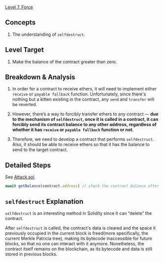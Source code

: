 [Level 7. Force](https://ethernaut.openzeppelin.com/level/0xb6c2Ec883DaAac76D8922519E63f875c2ec65575)

## Concepts

1. The understanding of `selfdestruct`.

## Level Target

1. Make the balance of the contract greater than zero.

## Breakdown & Analysis

1. In order for a contract to receive ethers, it will need to implement either `receive` or `payable fallback` function. Unfortunately, since there's nothing but a kitten existing in the contract, any `send` and `transfer` will be reverted.

2. However, there’s a way to forcibly transfer ethers to any contract — **due to the mechanism of `selfdestruct`, once it is called in a contract, it can forcibly send its contract balance to any other address, regardless of whether it has `receive` or `payable fallback` function or not.**

3. Therefore, we need to develop a contract that performs `selfdestruct`. Also, it should be able to receive ethers so that it has the balance to send to the target contract.

## Detailed Steps

See [Attack.sol](https://github.com/timou0911/Ethernat-Solution-and-Explanation/blob/main/7.%20Force%20%20%E2%98%85%E2%98%85%E2%98%85%E2%98%86%E2%98%86/Attack.sol).

```js
await getBalance(contract.address) // check the contract balance after calling `selfdestruct`.
```

## `selfdestruct` Explanation

`selfdestruct` is an interesting method in Solidity since it can “delete” the contract.

After `selfdestruct` is called, the contract's data is cleared and the space it previously occupied in the current block is freed(more specifically, the current Merkle Patricia tree), making its bytecode inaccessible for future blocks, so that no one can interact with it anymore. Nonetheless, the contract itself remains on the blockchain, as its bytecode and data is still stored in previous blocks.
